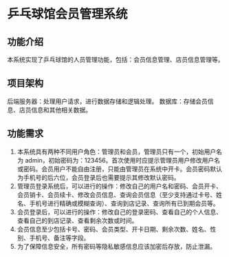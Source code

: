 # 乒乓球馆会员管理系统

## 功能介绍

本系统实现了乒乓球馆的人员管理功能，包括：会员信息管理、店员信息管理等。

## 项目架构

后端服务器：处理用户请求，进行数据存储和逻辑处理。
数据库：存储会员信息、店员信息和其他相关数据。

## 功能需求

1. 本系统具有两种不同用户角色：管理员和会员，管理员只有一个，初始用户名为 admin，初始密码为：123456。首次使用时应提示管理员用户修改用户名或密码。会员用户不能自由注册，只能由管理员在系统中开卡。会员密码默认为手机号的后六位，会员登录后也需要提示其修改默认密码。
2. 管理员登录系统后，可以进行的操作：修改自己的用户名和密码、会员开卡、会员销卡、会员续卡、修改会员信息、查询会员信息（至少支持通过卡号、姓名、手机号进行精确或模糊查询）、查询到店记录、查询所有已到期会员等。
3. 会员登录后，可以进行的操作：修改自己的登录密码、查看自己的个人信息、查看自己的到店记录、查看剩余次数或时间。
4. 会员信息至少包括卡号、密码、会员类型、开卡日期、剩余次数、姓名、性别、手机号、备注等字段。
5. 为了保障信息安全，所有密码等隐私敏感信息应该加密后存放，防止泄漏。


